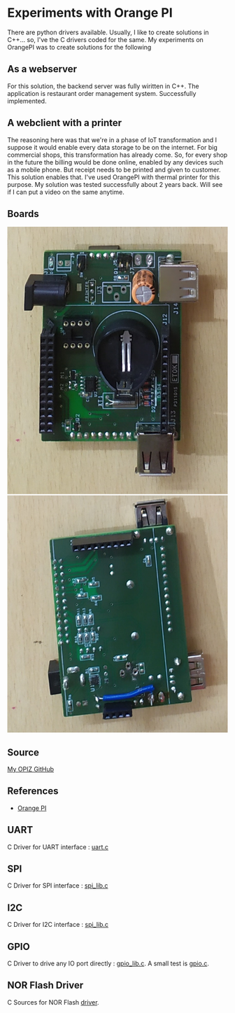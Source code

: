 # Experiments with Orange PI
There are python drivers available. Usually, I like to create solutions in C++... so, I've the C drivers coded for the same. My experiments on OrangePI was to create solutions for the following
## As a webserver
For this solution, the backend server was fully wiritten in C++. The application is restaurant order management system. Successfully implemented.
## A webclient with a printer
The reasoning here was that we're in a phase of IoT transformation and I suppose it would enable every data storage to be on the internet. For big commercial shops, this transformation has already come. So, for every shop in the future the billing would be done online, enabled by any devices such as a mobile phone. But receipt needs to be printed and given to customer. This solution enables that. I've used OrangePI with thermal printer for this purpose. My solution was tested successfully about 2 years back. Will see if I can put a video on the same anytime.

## Boards
![OPI Ext Board](./OPI_extboard_1.jpg) <br>
![OPI Ext Board](./OPI_extboard_2.jpg) <br>

## Source
[My OPIZ GitHub](https://github.com/narenkn/opizd)

## References
* [Orange PI](http://www.orangepi.org/)

## UART
C Driver for UART interface : [uart.c](https://github.com/narenkn/opizd/blob/master/uart.c)

## SPI
C Driver for SPI interface : [spi_lib.c](https://github.com/narenkn/opizd/blob/master/spi_lib.c)

## I2C
C Driver for I2C interface : [spi_lib.c](https://github.com/narenkn/opizd/blob/master/spi_lib.c)

## GPIO
C Driver to drive any IO port directly : [gpio_lib.c](https://github.com/narenkn/opizd/blob/master/gpio_lib.c). A small test is [gpio.c](https://github.com/narenkn/opizd/blob/master/gpio.c).

## NOR Flash Driver
C Sources for NOR Flash [driver](https://github.com/narenkn/opizd/blob/master/W25Q64.c).
